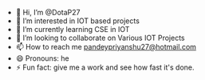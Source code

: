- 👋 Hi, I’m @DotaP27
- 👀 I’m interested in IOT based projects
- 🌱 I’m currently learning CSE in IOT
- 💞️ I’m looking to collaborate on Various IOT Projects
- 📫 How to reach me pandeypriyanshu27@hotmail.com
- 😄 Pronouns: he
- ⚡ Fun fact: give me a work and see how fast it's done.

<!---
DotaP27/DotaP27 is a ✨ special ✨ repository because its `README.md` (this file) appears on your GitHub profile.
You can click the Preview link to take a look at your changes.
--->
